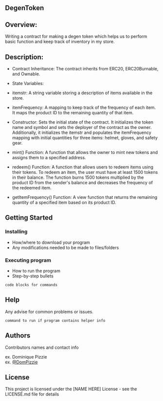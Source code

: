 ## DegenToken

## Overview:
Writing a contract for making a degen token which helps us to perform basic function and keep track of inventory in my store.

## Description:
- Contract Inheritance: The contract inherits from ERC20, ERC20Burnable, and Ownable.

- State Variables:

- itemstr: A string variable storing a description of items available in the store.
- itemFrequency: A mapping to keep track of the frequency of each item. It maps the product ID to the remaining quantity of that item.
- Constructor: Sets the initial state of the contract. It initializes the token name and symbol and sets the deployer of the contract as the owner. Additionally, it initializes the itemstr and populates the itemFrequency mapping with initial quantities for three items: helmet, gloves, and safety gear.

- mint() Function: A function that allows the owner to mint new tokens and assigns them to a specified address.

- redeem() Function: A function that allows users to redeem items using their tokens. To redeem an item, the user must have at least 1500 tokens in their balance. The function burns 1500 tokens multiplied by the product ID from the sender's balance and decreases the frequency of the redeemed item.

- getItemFrequency() Function: A view function that returns the remaining quantity of a specified item based on its product ID.

## Getting Started

### Installing

* How/where to download your program
* Any modifications needed to be made to files/folders

### Executing program

* How to run the program
* Step-by-step bullets
```
code blocks for commands
```

## Help

Any advise for common problems or issues.
```
command to run if program contains helper info
```

## Authors

Contributors names and contact info

ex. Dominique Pizzie  
ex. [@DomPizzie](https://twitter.com/dompizzie)


## License

This project is licensed under the [NAME HERE] License - see the LICENSE.md file for details
